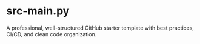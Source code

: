 # src-main.py
 A professional, well-structured GitHub starter template with best practices, CI/CD, and clean code organization.
